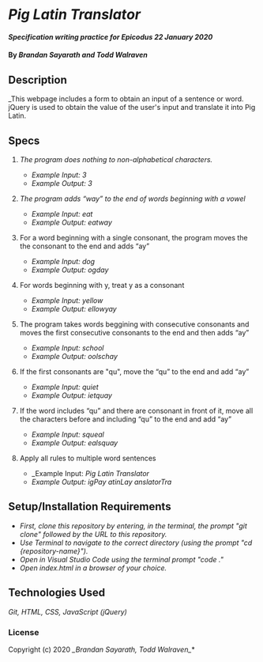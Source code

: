 # _Pig Latin Translator_

#### _Specification writing practice for Epicodus_ _22 January 2020_

#### By _**Brandan Sayarath and Todd Walraven**_

## Description

_This webpage includes a form to obtain an input of a sentence or word. jQuery is used to obtain the value of the user's input and translate it into Pig Latin. 

## Specs

1. _The program does nothing to non-alphabetical characters._
    *   _Example Input: 3_
    *   _Example Output: 3_

3. _The program adds “way” to the end of words beginning with  a vowel_
    *	_Example Input: eat_
    *   _Example Output: eatway_ 

4. For a word beginning with a single consonant, the program moves the the consonant to the end and adds “ay”
    *	_Example Input: dog_
    *   _Example Output: ogday_

5. For words beginning with y, treat y as a consonant
    *	_Example Input: yellow_
    *	_Example Output: ellowyay_

6. The program takes words beggining with consecutive consonants and moves the first consecutive consonants to the end and then adds “ay”
    *	_Example Input: school_
    *	_Example Output: oolschay_

7. If the first consonants are "qu", move the “qu” to the end and add “ay”
    *	_Example Input: quiet_
    *	_Example Output: ietquay_

8. If the word includes “qu” and there are consonant in front of it, move all the characters before and including “qu” to the end and add “ay”
    *	_Example Input: squeal_
    *   _Example Output: ealsquay_

9. Apply all rules to multiple word sentences
    *	_Example Input: _Pig Latin Translator_
    *   _Example Output: igPay atinLay anslatorTra_


## Setup/Installation Requirements

* _First, clone this repository by entering, in the terminal, the prompt "git clone" followed by the URL to this repository._
* _Use Terminal to navigate to the correct directory (using the prompt "cd {repository-name}")._
* _Open in Visual Studio Code using the terminal prompt "code ."_
* _Open index.html in a browser of your choice._

## Technologies Used

_Git, HTML, CSS, JavaScript (jQuery)_

### License

Copyright (c) 2020 **_Brandan Sayarath, Todd Walraven*_**

